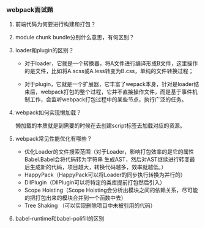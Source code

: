 ### webpack面试题

1. 前端代码为何要进行构建和打包？

2. module chunk bundle分别什么意思，有何区别？ 

3. loader和plugin的区别？

   - 对于loader，它就是一个转换器，将A文件进行编译形成B文件，这里操作的是文件，比如将A.scss或A.less转变为B.css，单纯的文件转换过程；

   - 对于plugin，它就是一个扩展器，它丰富了wepack本身，针对是loader结束后，webpack打包的整个过程，它并不直接操作文件，而是基于事件机制工作，会监听webpack打包过程中的某些节点，执行广泛的任务。

4. webpack如何实现懒加载？

   懒加载的本质就是到需要的时候在去创建script标签去加载对应的资源。

5. webpack常见性能优化有哪些？

   - 优化Loader的文件搜索范围（对于Loader，影响打包效率的是它的属性Babel.Babel会将代码转为字符串 生成AST，然后对AST继续进行转变最后生成新的代码，项目越大，转换代码越多，效率就越低。）
   - HappyPack（HappyPack可以将Loader的同步执行转换为并行的）
   - DllPlugin（DllPlugin可以将特定的类库提前打包然后引入）
   -  Scope Hoisting（Scope Hoisting会分析出模块之间的依赖关系，尽可能的把打包出来的模块合并到一个函数中去）
   - Tree Shaking （可以实现删除项目中未被引用的代码）

6. babel-runtime和babel-polifill的区别